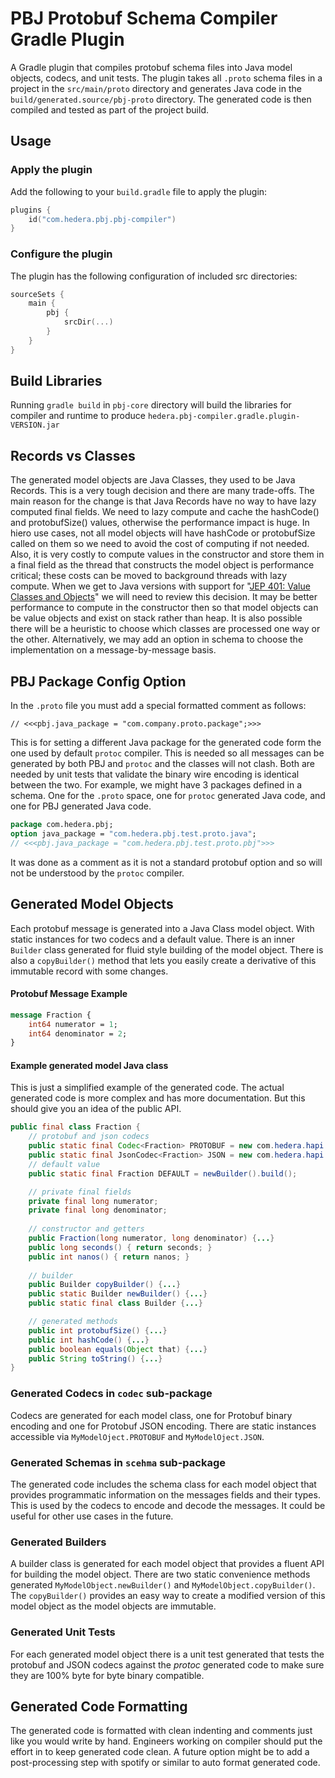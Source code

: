 # PBJ Protobuf Schema Compiler Gradle Plugin

A Gradle plugin that compiles protobuf schema files into Java model objects, codecs, and unit tests. The plugin takes 
all `.proto` schema files in a project in the `src/main/proto` directory and generates Java code in the 
`build/generated.source/pbj-proto` directory. The generated code is then compiled and tested as part of the project 
build.

## Usage

### Apply the plugin
Add the following to your `build.gradle` file to apply the plugin:

```kotlin
plugins {
    id("com.hedera.pbj.pbj-compiler")
}
```

### Configure the plugin
The plugin has the following configuration of included src directories:

```kotlin
sourceSets {
    main {
        pbj {
            srcDir(...)
        }
    }
}
```

## Build Libraries
Running `gradle build` in `pbj-core` directory will build the libraries for compiler and runtime to produce 
`hedera.pbj-compiler.gradle.plugin-VERSION.jar`

## Records vs Classes
The generated model objects are Java Classes, they used to be Java Records. This is a very tough decision and there are 
many trade-offs. The main reason for the change is that Java Records have no way to have lazy computed final fields. We
need to lazy compute and cache the hashCode() and protobufSize() values, otherwise the performance impact is huge. In
hiero use cases, not all model objects will have hashCode or protobufSize called on them so we need to avoid the cost of
computing if not needed. Also, it is very costly to compute values in the constructor and store them in a final field as the thread that
constructs the model object is performance critical; these costs can be moved to background threads with lazy compute. When we get
to Java versions with support for "[JEP 401: Value Classes and Objects](https://openjdk.org/jeps/401)" we will need to
review this decision. It may be better performance to compute in the constructor then so that model objects can be value objects
and exist on stack rather than heap. It is also possible there will be a heuristic to choose which classes are processed one way
or the other. Alternatively, we may add an option in schema to choose the implementation on a message-by-message basis.

## PBJ Package Config Option
In the `.proto` file you must add a special formatted comment as follows:
```
// <<<pbj.java_package = "com.company.proto.package";>>>
```
This is for setting a different Java package for the generated code form the one used by default `protoc` compiler. This
is needed so all messages can be generated by both PBJ and `protoc` and the classes will not clash. Both are needed by 
unit tests that validate the binary wire encoding is identical between the two. For example, we might have 3 packages
defined in a schema. One for the `.proto` space, one for `protoc` generated Java code, and one for PBJ generated Java
code.
```protobuf
package com.hedera.pbj;
option java_package = "com.hedera.pbj.test.proto.java";
// <<<pbj.java_package = "com.hedera.pbj.test.proto.pbj">>>
```
It was done as a comment as it is not a standard protobuf option and so will not be understood by the `protoc` compiler.

## Generated Model Objects
Each protobuf message is generated into a Java Class model object. With static instances for two codecs and a default
value. There is an inner `Builder` class generated for fluid style building of the model object. There is also a
`copyBuilder()` method that lets you easily create a derivative of this immutable record with some changes.
#### Protobuf Message Example
```protobuf
message Fraction {
    int64 numerator = 1;
    int64 denominator = 2;
}
```
#### Example generated model Java class
This is just a simplified example of the generated code. The actual generated code is more complex and has more 
documentation. But this should give you an idea of the public API.
```java
public final class Fraction {
    // protobuf and json codecs
    public static final Codec<Fraction> PROTOBUF = new com.hedera.hapi.node.base.codec.FractionProtoCodec();
    public static final JsonCodec<Fraction> JSON = new com.hedera.hapi.node.base.codec.FractionJsonCodec();
    // default value
    public static final Fraction DEFAULT = newBuilder().build();

    // private final fields
    private final long numerator;
    private final long denominator;
    
    // constructor and getters
    public Fraction(long numerator, long denominator) {...}
    public long seconds() { return seconds; }
    public int nanos() { return nanos; }
    
    // builder
    public Builder copyBuilder() {...}
    public static Builder newBuilder() {...}
    public static final class Builder {...}

    // generated methods
    public int protobufSize() {...}
    public int hashCode() {...}
    public boolean equals(Object that) {...}
    public String toString() {...}
}
```
### Generated Codecs in `codec` sub-package
Codecs are generated for each model class, one for Protobuf binary encoding and one for Protobuf JSON encoding. There
are static instances accessible via `MyModelOject.PROTOBUF` and `MyModelOject.JSON`.
### Generated Schemas in `scehma` sub-package
The generated code includes the schema class for each model object that provides programmatic information on the
messages fields and their types. This is used by the codecs to encode and decode the messages. It could be useful for
other use cases in the future.
### Generated Builders
A builder class is generated for each model object that provides a fluent API for building the model object. There are
two static convenience methods generated `MyModelObject.newBuilder()` and `MyModelObject.copyBuilder()`. The 
`copyBuilder()` provides an easy way to create a modified version of this model object as the model objects are 
immutable.
### Generated Unit Tests
For each generated model object there is a unit test generated that tests the protobuf and JSON codecs against the
*protoc* generated code to make sure they are 100% byte for byte binary compatible.

## Generated Code Formatting
The generated code is formatted with clean indenting and comments just like you would write by hand. Engineers working 
on compiler should put the effort in to keep generated code clean. A future option might be to add a post-processing 
step with spotify or similar to auto format generated code.